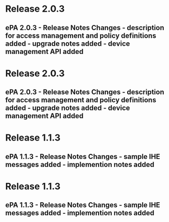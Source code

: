 # Release 2.0.3
## ePA 2.0.3 - Release Notes Changes - description for access management and policy definitions added - upgrade notes added - device management API added

# Release 2.0.3
## ePA 2.0.3 - Release Notes Changes - description for access management and policy definitions added - upgrade notes added - device management API added

# Release 1.1.3
## ePA 1.1.3 - Release Notes Changes - sample IHE messages added - implemention notes added

# Release 1.1.3
## ePA 1.1.3 - Release Notes Changes - sample IHE messages added - implemention notes added

